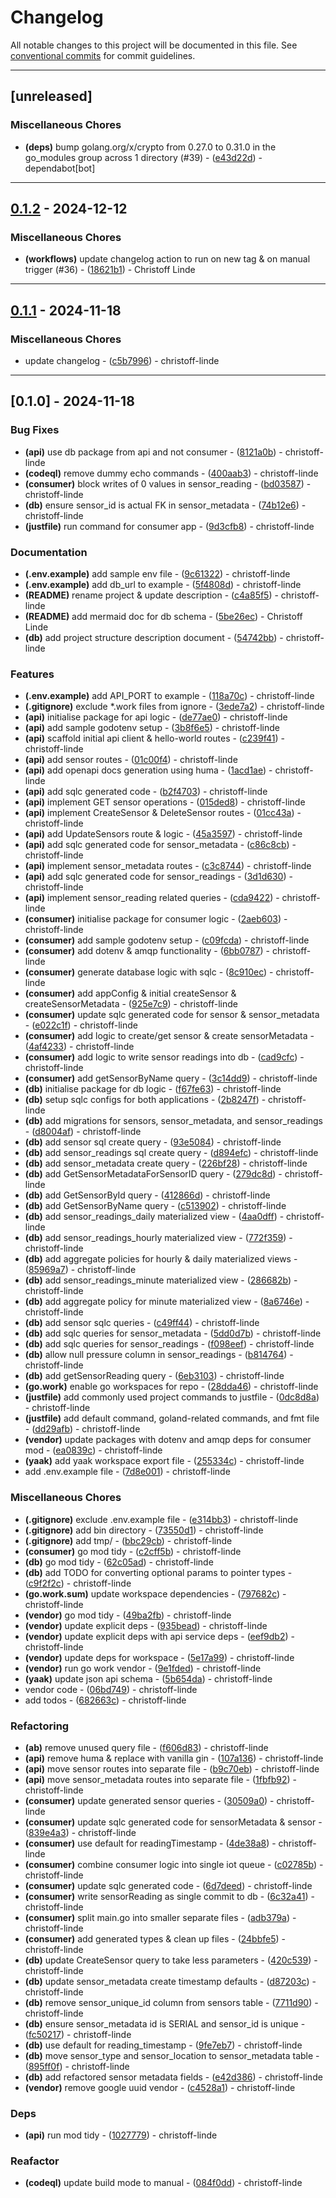 # Changelog

All notable changes to this project will be documented in this file. See [conventional commits](https://www.conventionalcommits.org/) for commit guidelines.

---
## [unreleased]

### Miscellaneous Chores

- **(deps)** bump golang.org/x/crypto from 0.27.0 to 0.31.0 in the go_modules group across 1 directory (#39) - ([e43d22d](https://github.com/cocogitto/cocogitto/commit/e43d22dc44a392833eadafb3cb85d19b81be580c)) - dependabot[bot]

---
## [0.1.2](https://github.com/cocogitto/cocogitto/compare/0.1.1..0.1.2) - 2024-12-12

### Miscellaneous Chores

- **(workflows)** update changelog action to run on new tag & on manual trigger (#36) - ([18621b1](https://github.com/cocogitto/cocogitto/commit/18621b1379e956a9733f9f76709e712b939416ea)) - Christoff Linde

---
## [0.1.1](https://github.com/cocogitto/cocogitto/compare/0.1.0..0.1.1) - 2024-11-18

### Miscellaneous Chores

- update changelog - ([c5b7996](https://github.com/cocogitto/cocogitto/commit/c5b79962aeccccebf997f510392dec8f8c1c1a8d)) - christoff-linde

---
## [0.1.0] - 2024-11-18

### Bug Fixes

- **(api)** use db package from api and not consumer - ([8121a0b](https://github.com/cocogitto/cocogitto/commit/8121a0be518ea715113b20f54dcf5e154bad756e)) - christoff-linde
- **(codeql)** remove dummy echo commands - ([400aab3](https://github.com/cocogitto/cocogitto/commit/400aab3e12d6ba328e6b5ca84ef68cbcdb1193a8)) - christoff-linde
- **(consumer)** block writes of 0 values in sensor_reading - ([bd03587](https://github.com/cocogitto/cocogitto/commit/bd03587cf30d61d1b1da2d21dd0913890654514b)) - christoff-linde
- **(db)** ensure sensor_id is actual FK in sensor_metadata - ([74b12e6](https://github.com/cocogitto/cocogitto/commit/74b12e6ea7a7f080a09ada2cbf1450e5a81137e0)) - christoff-linde
- **(justfile)** run command for consumer app - ([9d3cfb8](https://github.com/cocogitto/cocogitto/commit/9d3cfb85118ca81b73399394480abaebc7ca6037)) - christoff-linde

### Documentation

- **(.env.example)** add sample env file - ([9c61322](https://github.com/cocogitto/cocogitto/commit/9c613221b651ca56c5e649e5f873b1b2d159ae4e)) - christoff-linde
- **(.env.example)** add db_url to example - ([5f4808d](https://github.com/cocogitto/cocogitto/commit/5f4808dd75e7047d25c44d283bcbf9c9ad4e94a9)) - christoff-linde
- **(README)** rename project & update description - ([c4a85f5](https://github.com/cocogitto/cocogitto/commit/c4a85f52a90a170744289612a5ae6d0ba4b0d5e8)) - christoff-linde
- **(README)** add mermaid doc for db schema - ([5be26ec](https://github.com/cocogitto/cocogitto/commit/5be26ec8def26b654e52cb84075d49929fada8f7)) - Christoff Linde
- **(db)** add project structure description document - ([54742bb](https://github.com/cocogitto/cocogitto/commit/54742bbf9917caeace22405abaf5e2ea51f2fec7)) - christoff-linde

### Features

- **(.env.example)** add API_PORT to example - ([118a70c](https://github.com/cocogitto/cocogitto/commit/118a70c3cd4c6104a60db58ce6cead34a2e1ae34)) - christoff-linde
- **(.gitignore)** exclude *.work files from ignore - ([3ede7a2](https://github.com/cocogitto/cocogitto/commit/3ede7a2996c185076fd9a9557bcf0f71b57ced1c)) - christoff-linde
- **(api)** initialise package for api logic - ([de77ae0](https://github.com/cocogitto/cocogitto/commit/de77ae00198d7c1c741c41765f1c33306f3194bd)) - christoff-linde
- **(api)** add sample godotenv setup - ([3b8f6e5](https://github.com/cocogitto/cocogitto/commit/3b8f6e5c9853365cf2faf911e1f92eac0e049823)) - christoff-linde
- **(api)** scaffold initial api client & hello-world routes - ([c239f41](https://github.com/cocogitto/cocogitto/commit/c239f4185ba624a7bb9f78c5937fd37b4d1761db)) - christoff-linde
- **(api)** add sensor routes - ([01c00f4](https://github.com/cocogitto/cocogitto/commit/01c00f448a9c5e79a27b7ff05d9213f2bfc5a3fe)) - christoff-linde
- **(api)** add openapi docs generation using huma - ([1acd1ae](https://github.com/cocogitto/cocogitto/commit/1acd1ae23e25d455b872c69efeec7e8228fece90)) - christoff-linde
- **(api)** add sqlc generated code - ([b2f4703](https://github.com/cocogitto/cocogitto/commit/b2f4703328005c9f9aa4f1cbad89f376175bab87)) - christoff-linde
- **(api)** implement GET sensor operations - ([015ded8](https://github.com/cocogitto/cocogitto/commit/015ded8cf5eca8c83163cdcb0922ca1f3f224920)) - christoff-linde
- **(api)** implement CreateSensor & DeleteSensor routes - ([01cc43a](https://github.com/cocogitto/cocogitto/commit/01cc43a8eb7124523cf832b5cbfbc167bcd207f5)) - christoff-linde
- **(api)** add UpdateSensors route & logic - ([45a3597](https://github.com/cocogitto/cocogitto/commit/45a3597c646fcbcf9411f61a9e439d55dc9c8ae7)) - christoff-linde
- **(api)** add sqlc generated code for sensor_metadata - ([c86c8cb](https://github.com/cocogitto/cocogitto/commit/c86c8cb7b683ad8b8a3c2a973646d5da1e6aa45c)) - christoff-linde
- **(api)** implement sensor_metadata routes - ([c3c8744](https://github.com/cocogitto/cocogitto/commit/c3c874415de49c20f878c6befe814bee96135e62)) - christoff-linde
- **(api)** add sqlc generated code for sensor_readings - ([3d1d630](https://github.com/cocogitto/cocogitto/commit/3d1d6300950affc9d64626ceacffb7c483686d51)) - christoff-linde
- **(api)** implement sensor_reading related queries - ([cda9422](https://github.com/cocogitto/cocogitto/commit/cda9422bb6f0f783e2c53bcfd42d3b3f860bf25e)) - christoff-linde
- **(consumer)** initialise package for consumer logic - ([2aeb603](https://github.com/cocogitto/cocogitto/commit/2aeb6033961ea6f8b44eee71467ec196d4a0ea7e)) - christoff-linde
- **(consumer)** add sample godotenv setup - ([c09fcda](https://github.com/cocogitto/cocogitto/commit/c09fcda22e2f410c68ae3428f4a42d46bd0f64cc)) - christoff-linde
- **(consumer)** add dotenv & amqp functionality - ([6bb0787](https://github.com/cocogitto/cocogitto/commit/6bb0787ac523eae7c588b56b42e686f40bb3185a)) - christoff-linde
- **(consumer)** generate database logic with sqlc - ([8c910ec](https://github.com/cocogitto/cocogitto/commit/8c910ec1d14e90cc6712112f72d5c041f21d7daf)) - christoff-linde
- **(consumer)** add appConfig & initial createSensor & createSensorMetadata - ([925e7c9](https://github.com/cocogitto/cocogitto/commit/925e7c9e0f7d058378dcbc84fd1981122a9c1f74)) - christoff-linde
- **(consumer)** update sqlc generated code for sensor & sensor_metadata - ([e022c1f](https://github.com/cocogitto/cocogitto/commit/e022c1f1c55ea129ada4fa866c19e2c38ac67717)) - christoff-linde
- **(consumer)** add logic to create/get sensor & create sensorMetadata - ([4af4233](https://github.com/cocogitto/cocogitto/commit/4af42336b712b1c0371002a42bbeb963dff1815c)) - christoff-linde
- **(consumer)** add logic to write sensor readings into db - ([cad9cfc](https://github.com/cocogitto/cocogitto/commit/cad9cfc783e1cbe27523c5b5155c39866d37a6f6)) - christoff-linde
- **(consumer)** add getSensorByName query - ([3c14dd9](https://github.com/cocogitto/cocogitto/commit/3c14dd93d913b3fccfe210346a15b6684cb54a5f)) - christoff-linde
- **(db)** initialise package for db logic - ([f67fe63](https://github.com/cocogitto/cocogitto/commit/f67fe632d11184a1c8f6551888b18231fe86c600)) - christoff-linde
- **(db)** setup sqlc configs for both applications - ([2b8247f](https://github.com/cocogitto/cocogitto/commit/2b8247fc47db1b3e892680b0d91a1b4a274b825a)) - christoff-linde
- **(db)** add migrations for sensors, sensor_metadata, and sensor_readings - ([d8004af](https://github.com/cocogitto/cocogitto/commit/d8004af0c00dba6b802c06cf765a8d8300574ff4)) - christoff-linde
- **(db)** add sensor sql create query - ([93e5084](https://github.com/cocogitto/cocogitto/commit/93e50845d6cb6df906ae2fc6f61813a2989ea9be)) - christoff-linde
- **(db)** add sensor_readings sql create query - ([d894efc](https://github.com/cocogitto/cocogitto/commit/d894efc93e58520dab5654678a01b2229f1f450d)) - christoff-linde
- **(db)** add sensor_metadata create query - ([226bf28](https://github.com/cocogitto/cocogitto/commit/226bf28b47f0c9e7a4b1cb266388c9b9e2323aff)) - christoff-linde
- **(db)** add GetSensorMetadataForSensorID query - ([279dc8d](https://github.com/cocogitto/cocogitto/commit/279dc8de04603b721081376f4f23db7a04d59683)) - christoff-linde
- **(db)** add GetSensorById query - ([412866d](https://github.com/cocogitto/cocogitto/commit/412866dbd0875ec93a6a34d89d0404937abc20e5)) - christoff-linde
- **(db)** add GetSensorByName query - ([c513902](https://github.com/cocogitto/cocogitto/commit/c513902e8dcba11f302f446bf27966a8b2f8985d)) - christoff-linde
- **(db)** add sensor_readings_daily materialized view - ([4aa0dff](https://github.com/cocogitto/cocogitto/commit/4aa0dffd31315f337ec4ac2cba2f38ebdfaf320e)) - christoff-linde
- **(db)** add sensor_readings_hourly materialized view - ([772f359](https://github.com/cocogitto/cocogitto/commit/772f359d4fa1ccaeae1480532830d47671eec87d)) - christoff-linde
- **(db)** add aggregate policies for hourly & daily materialized views - ([85969a7](https://github.com/cocogitto/cocogitto/commit/85969a7b249209b1447f88103177ccec0dafd26d)) - christoff-linde
- **(db)** add sensor_readings_minute materialized view - ([286682b](https://github.com/cocogitto/cocogitto/commit/286682b71c2ae5139304682ac30393f143eacf3d)) - christoff-linde
- **(db)** add aggregate policy for minute materialized view - ([8a6746e](https://github.com/cocogitto/cocogitto/commit/8a6746e8e3e25d983847368d5ee732a4a7011605)) - christoff-linde
- **(db)** add sensor sqlc queries - ([c49ff44](https://github.com/cocogitto/cocogitto/commit/c49ff44d2e23b8ca73c6b59df8b092e4aff211e4)) - christoff-linde
- **(db)** add sqlc queries for sensor_metadata - ([5dd0d7b](https://github.com/cocogitto/cocogitto/commit/5dd0d7bfd34cc35a0d3fec7595f56eb34a0baaa9)) - christoff-linde
- **(db)** add sqlc queries for sensor_readings - ([f098eef](https://github.com/cocogitto/cocogitto/commit/f098eefc6ee7c37ac115ba540bee3b3e98481a8a)) - christoff-linde
- **(db)** allow null pressure column in sensor_readings - ([b814764](https://github.com/cocogitto/cocogitto/commit/b8147644f20b44a4a578981b3a5b9ffdd7e13569)) - christoff-linde
- **(db)** add getSensorReading query - ([6eb3103](https://github.com/cocogitto/cocogitto/commit/6eb31030db4c72fbe96a27274c293a1d1ce7caa5)) - christoff-linde
- **(go.work)** enable go workspaces for repo - ([28dda46](https://github.com/cocogitto/cocogitto/commit/28dda46952c2989210a41637811c8931ad94f158)) - christoff-linde
- **(justfile)** add commonly used project commands to justfile - ([0dc8d8a](https://github.com/cocogitto/cocogitto/commit/0dc8d8aa53a1ae0e87a39a55d8d660075ac14cb7)) - christoff-linde
- **(justfile)** add default command, goland-related commands, and fmt file - ([dd29afb](https://github.com/cocogitto/cocogitto/commit/dd29afb48a03e01054606df32d00176ebfb17928)) - christoff-linde
- **(vendor)** update packages with dotenv and amqp deps for consumer mod - ([ea0839c](https://github.com/cocogitto/cocogitto/commit/ea0839c7fc2a90a3bdda6f0534a8a8ebc7f8bf22)) - christoff-linde
- **(yaak)** add yaak workspace export file - ([255334c](https://github.com/cocogitto/cocogitto/commit/255334c1a3f9c3881fbd3b9372fa9dbaf035b600)) - christoff-linde
- add .env.example file - ([7d8e001](https://github.com/cocogitto/cocogitto/commit/7d8e001cc24a6526ca7aab8b1e305125ed91853a)) - christoff-linde

### Miscellaneous Chores

- **(.gitignore)** exclude .env.example file - ([e314bb3](https://github.com/cocogitto/cocogitto/commit/e314bb306cb351216a0e6ff469d11337af7023e3)) - christoff-linde
- **(.gitignore)** add bin directory - ([73550d1](https://github.com/cocogitto/cocogitto/commit/73550d117a6006dc4509a9c2fcb4d0a5a67b2bf5)) - christoff-linde
- **(.gitignore)** add tmp/ - ([bbc29cb](https://github.com/cocogitto/cocogitto/commit/bbc29cbf2e6b2ae10d8a82a216107de99413aefd)) - christoff-linde
- **(consumer)** go mod tidy - ([c2cff5b](https://github.com/cocogitto/cocogitto/commit/c2cff5b58c4488f58cf93633366e1fa0480ce981)) - christoff-linde
- **(db)** go mod tidy - ([62c05ad](https://github.com/cocogitto/cocogitto/commit/62c05ad5f87ef9bbb48e474bae68e7e4d7f1d30d)) - christoff-linde
- **(db)** add TODO for converting optional params to pointer types - ([c9f2f2c](https://github.com/cocogitto/cocogitto/commit/c9f2f2c519c475c67877ee76a4e1e03af23f868c)) - christoff-linde
- **(go.work.sum)** update workspace dependencies - ([797682c](https://github.com/cocogitto/cocogitto/commit/797682cd59581c5e650801580dac8cf566ae6cd1)) - christoff-linde
- **(vendor)** go mod tidy - ([49ba2fb](https://github.com/cocogitto/cocogitto/commit/49ba2fb2aed7551992e7d96b5ab1ded47a590f65)) - christoff-linde
- **(vendor)** update explicit deps - ([935bead](https://github.com/cocogitto/cocogitto/commit/935bead9adea886d7da12fd1cd7946e6b8706675)) - christoff-linde
- **(vendor)** update explicit deps with api service deps - ([eef9db2](https://github.com/cocogitto/cocogitto/commit/eef9db29a078b54cf9330ebf3853a5fff1cd55aa)) - christoff-linde
- **(vendor)** update deps for workspace - ([5e17a99](https://github.com/cocogitto/cocogitto/commit/5e17a99afc1f8c94bbfc680a34f2b9998d51d8c4)) - christoff-linde
- **(vendor)** run go work vendor - ([9e1fded](https://github.com/cocogitto/cocogitto/commit/9e1fded9a94db554a7ba681544a7d186a2ce5d6c)) - christoff-linde
- **(yaak)** update json api schema - ([5b654da](https://github.com/cocogitto/cocogitto/commit/5b654dafd9e194d894033147a7f88205d3324363)) - christoff-linde
- vendor code - ([06bd749](https://github.com/cocogitto/cocogitto/commit/06bd7497c0152af4bc19063f82dde89787a7a101)) - christoff-linde
- add todos - ([682663c](https://github.com/cocogitto/cocogitto/commit/682663c3d86a01bfc4e0a4e6741a4de7afaf5c58)) - christoff-linde

### Refactoring

- **(ab)** remove unused query file - ([f606d83](https://github.com/cocogitto/cocogitto/commit/f606d8379e7bf1c181e435aa5f55e7155c7dceb0)) - christoff-linde
- **(api)** remove huma & replace with vanilla gin - ([107a136](https://github.com/cocogitto/cocogitto/commit/107a1368e762cee5586254eae28d005cbc8507fe)) - christoff-linde
- **(api)** move sensor routes into separate file - ([b9c70eb](https://github.com/cocogitto/cocogitto/commit/b9c70eb60e6ba443086022edd90411a45e608311)) - christoff-linde
- **(api)** move sensor_metadata routes into separate file - ([1fbfb92](https://github.com/cocogitto/cocogitto/commit/1fbfb92b998b60cbb8a7d38b88f0e36e6e3908c0)) - christoff-linde
- **(consumer)** update generated sensor queries - ([30509a0](https://github.com/cocogitto/cocogitto/commit/30509a0b7eb2dd7821462a6ee5dd512a040291f9)) - christoff-linde
- **(consumer)** update sqlc generated code for sensorMetadata & sensor - ([839e4a3](https://github.com/cocogitto/cocogitto/commit/839e4a3e49ab9013908f3647101a099163632445)) - christoff-linde
- **(consumer)** use default for readingTimestamp - ([4de38a8](https://github.com/cocogitto/cocogitto/commit/4de38a83192421db441c528b878e474008defd34)) - christoff-linde
- **(consumer)** combine consumer logic into single iot queue - ([c02785b](https://github.com/cocogitto/cocogitto/commit/c02785baa7112c71cd1f78612b52e548cf020268)) - christoff-linde
- **(consumer)** update sqlc generated code - ([6d7deed](https://github.com/cocogitto/cocogitto/commit/6d7deed496ffbb6a77fb4117e8e81406a2d5593c)) - christoff-linde
- **(consumer)** write sensorReading as single commit to db - ([6c32a41](https://github.com/cocogitto/cocogitto/commit/6c32a41ab6f161de8556c2dde89bee3c08616035)) - christoff-linde
- **(consumer)** split main.go into smaller separate files - ([adb379a](https://github.com/cocogitto/cocogitto/commit/adb379a2199fe91ee18328f504bfc3ec01afdb56)) - christoff-linde
- **(consumer)** add generated types & clean up files - ([24bbfe5](https://github.com/cocogitto/cocogitto/commit/24bbfe59396075bb7cb75fdcc7a80ca290455490)) - christoff-linde
- **(db)** update CreateSensor query to take less parameters - ([420c539](https://github.com/cocogitto/cocogitto/commit/420c53960a3b418e02da22d7bdb8a119b63c9149)) - christoff-linde
- **(db)** update sensor_metadata create timestamp defaults - ([d87203c](https://github.com/cocogitto/cocogitto/commit/d87203cc4f5798e465070c2c24c3810b97ad18b4)) - christoff-linde
- **(db)** remove sensor_unique_id column from sensors table - ([7711d90](https://github.com/cocogitto/cocogitto/commit/7711d90f429593ac744cce9801ac268a2805b0b5)) - christoff-linde
- **(db)** ensure sensor_metadata id is SERIAL and sensor_id is unique - ([fc50217](https://github.com/cocogitto/cocogitto/commit/fc5021712a11f12440b0d45548952f0eadb0801c)) - christoff-linde
- **(db)** use default for reading_timestamp - ([9fe7eb7](https://github.com/cocogitto/cocogitto/commit/9fe7eb71985902c18781cb2d7803dd94ccd313f4)) - christoff-linde
- **(db)** move sensor_type and sensor_location to sensor_metadata table - ([895ff0f](https://github.com/cocogitto/cocogitto/commit/895ff0f3935cbf1cca76f57749907741de4c178a)) - christoff-linde
- **(db)** add refactored sensor metadata fields - ([e42d386](https://github.com/cocogitto/cocogitto/commit/e42d386e42e1bf27fb422560aaa598a1e3f01a16)) - christoff-linde
- **(vendor)** remove google uuid vendor - ([c4528a1](https://github.com/cocogitto/cocogitto/commit/c4528a1fdba1f605ef63002b4a8426fe0b0a249d)) - christoff-linde

### Deps

- **(api)** run mod tidy - ([1027779](https://github.com/cocogitto/cocogitto/commit/102777988ef8517e8bde30f6dea7147e23e0c6c0)) - christoff-linde

### Reafactor

- **(codeql)** update build mode to manual - ([084f0dd](https://github.com/cocogitto/cocogitto/commit/084f0dda9208541d631c7cdb7e6828fc0368312d)) - christoff-linde

<!-- generated by git-cliff -->
